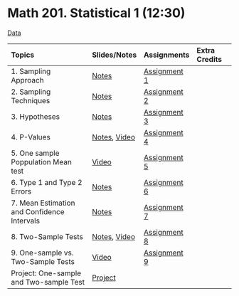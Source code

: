 # Math 201. Statistical 1 (12:30)

[Data](data/data.html)


|Topics| Slides/Notes |Assignments |Extra Credits | 
|:---|:---|:---|:---|
|1. Sampling Approach| [Notes](slides/1_notes.pdf) |[Assignment 1](assignments/assignment1.pdf) | |
|2. Sampling Techniques| [Notes](slides/2_notes.pdf) |[Assignment 2](assignments/assignment2.pdf) | |
|3. Hypotheses| [Notes](slides/3_notes.pdf) |[Assignment 3](assignments/assignment3_2.pdf) | |
|4. P-Values| [Notes](slides/4_notes.pdf), [Video](https://bryant.hosted.panopto.com/Panopto/Pages/Viewer.aspx?id=d6a88cfd-7d28-496a-858b-afa9016412f8) |[Assignment 4](assignments/assignment4.pdf) | | 
|5. One sample Poppulation Mean test| [Video](https://bryant.hosted.panopto.com/Panopto/Pages/Viewer.aspx?id=1e669227-a839-4761-8ac3-afa9013c04da) |[Assignment 5](assignments/assignment5.html) | | 
|6. Type 1 and Type 2 Errors| [Notes](slides/6_notes.pdf) |[Assignment 6](assignments/assignment6.pdf) | |
|7. Mean Estimation and Confidence Intervals| [Notes](slides/7_notes.pdf) |[Assignment 7](assignments/assignment7.pdf)||
|8. Two-Sample Tests| [Notes](slides/8_notes.pdf), [Video](https://bryant.hosted.panopto.com/Panopto/Pages/Viewer.aspx?id=632d3661-a9cd-4f93-b503-afb9013a0685) |[Assignment 8](assignments/assignment8.html)||
|9. One-sample vs. Two-Sample Tests| [Video]() |[Assignment 9](assignments/assignment9.html)||
|Project: One-sample and Two-sample Test| [Project](assignments/project1.html)  | | | 
